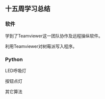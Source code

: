 ## 十五周学习总结

### 软件

学到了Teamviewer这一团队协作及远程操纵软件。

利用Teamviewer对树莓派写入程序。

### Python

LED呼吸灯

按钮点灯

其它算法
